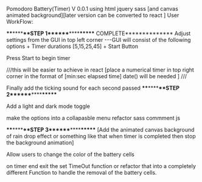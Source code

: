 

Pomodoro Battery(Timer) V 0.0.1
using html jquery sass
[and canvas animated background][later version can be converted to react ]
User WorkFlow:

**\*\***\*\*\*\***\*\***STEP 1\***\*\*\*\*\***\*\*\*\***\*\*\*\*\***
COMPLETE******\*\*******
Adjust settings from the GUI in top left corner
---GUI will consist of the following options + Timer durations [5,15,25,45] + Start Button

Press Start to begin timer

///this will be easier to achieve in react
[place a numerical timer in top right corner in the format of
[min:sec elapsed time] date() will be needed
]
///

Finally add the ticking sound for each second passed
**\*\***\*\*\*\***\*\***STEP 2\***\*\*\*\*\***\*\*\*\***\*\*\*\*\***
<!-- COMPLETE? -->
Add a light and dark mode toggle


make the options into a collapasble menu
refactor sass
commment js

**\*\***\*\*\*\***\*\***STEP 3\***\*\*\*\*\***\*\*\*\***\*\*\*\*\***
[Add the animated canvas background of rain drop effect or something like that
when timer is completed then stop the background animation]


Allow users to change the color of the battery cells

on timer end exit the set TimeOut function or refactor that into a completely different Function to handle the removal of the battery cells.
